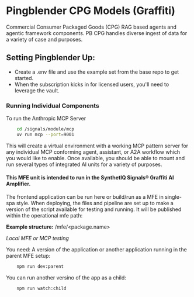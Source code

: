 # Pingblender CPG Models (Graffiti)
Commercial Consumer Packaged Goods (CPG) RAG based agents and agentic framework components. 
PB CPG handles diverse ingest of data for a variety of case and purposes. 

## Setting Pingblender Up:
- Create a .env file and use the example set from the base repo to get started. 
- When the subscription kicks in for licensed users, you'll need to leverage the vault.

### Running Individual Components

To run the Anthropic MCP Server
```bash 
    cd /signals/module/mcp
    uv run mcp --port=9001
```
This will create a virtual environment with a working MCP pattern server for any individual MCP conforming agent, assistant, or A2A workflow which you would like to enable. Once available, you should be able to mount and run several types of integrated AI units for a variety of purposes. 

#### This MFE unit is intended to run in the SynthetIQ Signals&reg; Graffiti AI Amplifier.
The frontend application can be run here or build/run as a MFE in single-spa style. 
When deploying, the files and pipeline are set up to make a version of the script available for testing and running. It will be published within the operational mfe path:

<strong>Example structure:</strong> <url>/mfe/<package.name>

*Local MFE or MCP testing*

You need:
A version of the application or another application running in the parent MFE setup:

```bash 
    npm run dev:parent 
```

You can run another versino of the app as a child:
```bash 
    npm run watch:child
```
